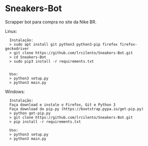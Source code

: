 # Sneakers-Bot
Scrapper bot para compra no site da Nike BR.

Linux:

      Instalação:
      > sudo apt install git python3 python3-pip firefox firefox-geckodriver
      > git clone https://github.com/lrcilento/Sneakers-Bot.git
      > cd Sneakers-Bot
      > sudo pip3 install -r requirements.txt
      

      Uso:
      > python3 setup.py
      > python3 main.py
      
Windows:

      Instalação:
      Faça download e instale o Firefox, Git e Python 3
      Faça download do pip.py (https://bootstrap.pypa.io/get-pip.py)
      > python get-pip.py
      > git clone https://github.com/lrcilento/Sneakers-Bot.git
      > pip install -r requirements.txt
      
      Uso:
      > python3 setup.py
      > python3 main.py
